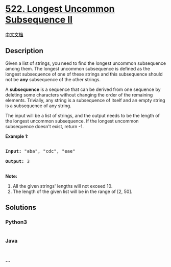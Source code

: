 # [522. Longest Uncommon Subsequence II](https://leetcode.com/problems/longest-uncommon-subsequence-ii)

[中文文档](/solution/0500-0599/0522.Longest%20Uncommon%20Subsequence%20II/README.md)

## Description

<p>

Given a list of strings, you need to find the longest uncommon subsequence among them. The longest uncommon subsequence is defined as the longest subsequence of one of these strings and this subsequence should not be <b>any</b> subsequence of the other strings.

</p>

<p>

A <b>subsequence</b> is a sequence that can be derived from one sequence by deleting some characters without changing the order of the remaining elements. Trivially, any string is a subsequence of itself and an empty string is a subsequence of any string.

</p>

<p>

The input will be a list of strings, and the output needs to be the length of the longest uncommon subsequence. If the longest uncommon subsequence doesn't exist, return -1.

</p>

<p><b>Example 1:</b><br />

<pre>

<b>Input:</b> "aba", "cdc", "eae"

<b>Output:</b> 3

</pre>

</p>

<p><b>Note:</b>

<ol>

<li>All the given strings' lengths will not exceed 10.</li>

<li>The length of the given list will be in the range of [2, 50].</li>

</ol>

</p>

## Solutions

<!-- tabs:start -->

### **Python3**

```python

```

### **Java**

```java

```

### **...**

```

```

<!-- tabs:end -->
